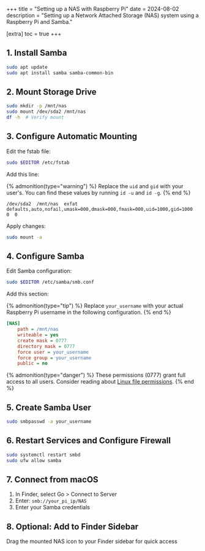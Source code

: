 +++
title = "Setting up a NAS with Raspberry Pi"
date = 2024-08-02
description = "Setting up a Network Attached Storage (NAS) system using a Raspberry Pi and Samba."

[extra]
toc = true
+++

## 1. Install Samba

```bash
sudo apt update
sudo apt install samba samba-common-bin
```

## 2. Mount Storage Drive

```bash
sudo mkdir -p /mnt/nas
sudo mount /dev/sda2 /mnt/nas
df -h  # Verify mount
```

## 3. Configure Automatic Mounting

Edit the fstab file:

```bash
sudo $EDITOR /etc/fstab
```

Add this line:

{% admonition(type="warning") %}
Replace the `uid` and `gid` with your user's. You can find these values by running `id -u` and `id -g`.
{% end %}

```
/dev/sda2  /mnt/nas  exfat  defaults,auto,nofail,umask=000,dmask=000,fmask=000,uid=1000,gid=1000  0  0
```

Apply changes:

```bash
sudo mount -a
```

## 4. Configure Samba

Edit Samba configuration:

```bash
sudo $EDITOR /etc/samba/smb.conf
```

Add this section:

{% admonition(type="tip") %}
Replace `your_username` with your actual Raspberry Pi username in the following configuration.
{% end %}

```ini
[NAS]
    path = /mnt/nas
    writeable = yes
    create mask = 0777
    directory mask = 0777
    force user = your_username
    force group = your_username
    public = no
```

{% admonition(type="danger") %}
These permissions (0777) grant full access to all users. Consider reading about [Linux file permissions](https://www.redhat.com/en/blog/linux-file-permissions-explained).
{% end %}

## 5. Create Samba User

```bash
sudo smbpasswd -a your_username
```

## 6. Restart Services and Configure Firewall

```bash
sudo systemctl restart smbd
sudo ufw allow samba
```

## 7. Connect from macOS

1. In Finder, select Go > Connect to Server
2. Enter: `smb://your_pi_ip/NAS`
3. Enter your Samba credentials

## 8. Optional: Add to Finder Sidebar

Drag the mounted NAS icon to your Finder sidebar for quick access
